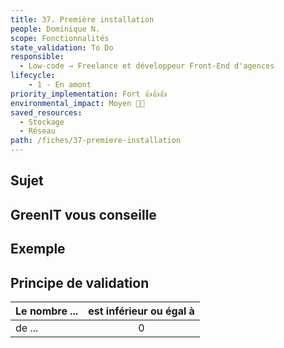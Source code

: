 ```yaml
---
title: 37. Première installation
people: Dominique N.
scope: Fonctionnalités
state_validation: To Do
responsible:
  - Low-code → Freelance et développeur Front-End d'agences
lifecycle: 
    - 1 - En amont
priority_implementation: Fort 👍👍👍
environmental_impact: Moyen 🌱🌱
saved_resources: 
  - Stockage
  - Réseau
path: /fiches/37-premiere-installation
---
```


## Sujet


## GreenIT vous conseille

## Exemple

## Principe de validation

| Le nombre ... | est inférieur ou égal à |
| ------------- | :---------------------: |
| de ...        |            0            |
